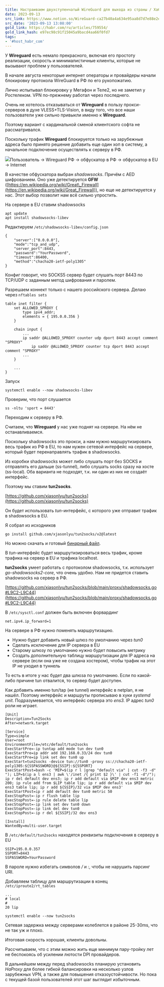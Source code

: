 ```yaml
---
title: Настраиваем двухступенчатый WireGuard для выхода из страны / Хабр
date: 2023-09-13
src_link: https://www.notion.so/WireGuard-ca27b40a4a634e95aa8d7d7e88e2e0f6
src_date: '2023-09-13 13:08:00'
gold_link: https://habr.com/ru/articles/759554/
gold_link_hash: e97ec98c91f15045a9bacd4aa66f0fd7
tags:
- '#host_habr_com'
---
```


У **Wireguard** есть немало прекрасного, включая его простоту реализации, скорость и минималистичные клиенты, которые не вызывают проблем у пользователей.

В начале августа некоторые интернет операторы и провайдеры начали блокировку протокола WireGuard в РФ по его рукопожатию.

Лично испытывал блокировку у Мегафон и Теле2, но не заметил у Ростелеком. VPN по-прежнему работал через последнего.

Очень не хотелось отказываться от **Wireguard** в пользу прокси-серверов в духе VLESS+TLS-Vision, в виду того, что все наши пользователи уже сильно привыкли именно к **Wireguard**.

Поэтому вариант с кардинальной сменой клиентского софта не рассматривался.

Поскольку трафик **Wireguard** блокируется только на зарубежные адреса было принято решение добавить еще один хоп в систему, а начальное подключение осуществлять к серверу в РФ.

![](https://habrastorage.org/getpro/habr/upload_files/73a/b44/4ab/73ab444ab737086ae79634bb9796faf4.png)Пользователь → Wireguard РФ → обфускатор в РФ → обфускатор в EU → Internet  


В качестве обфускатора выбран *shadowsocks*. Причём с AED шифрованием. Оно уже детектируется **GFW** ([https://en.wikipedia.org/wiki/Great\_Firewall](https://en.wikipedia.org/wiki/Great_Firewall)), но еще не детектируется у нас. Этот выбор позволит нам всё сильно упростить.

На сервере в EU ставим shadowsocks


```
apt update
apt install shadowsocks-libev
```
Редактируем `/etc/shadowsocks-libev/config.json` 


```
{
    "server":["0.0.0.0"],
    "mode":"tcp_and_udp",
    "server_port":8443,
    "password":"YourPassword",
    "timeout":86400,
    "method":"chacha20-ietf-poly1305"
}
```
Конфиг говорит, что SOCKS5 сервер будет слушать порт 8443 по TCP/UDP с заданным метод шифрования и паролем.

Разрешаем коннект только с нашего российского сервера. Делаю через `nftables sets`


```
table inet filter {
	set ALLOWED_SPROXY {
	    type ipv4_addr;
	    elements = { 195.0.0.356 }
	}
	
	chain input {
		...
		ip saddr @ALLOWED_SPROXY counter udp dport 8443 accept comment "SPROXY"
	        ip saddr @ALLOWED_SPROXY counter tcp dport 8443 accept comment "SPROXY"
		...
	}

	...
}
```
Запуск

`systemctl enable --now shadowsocks-libev`

Проверим, что порт слушается

`ss -nltu 'sport = 8443'`

Переходим к серверу в РФ.

Считаем, что **Wireguard** у нас уже поднят на сервере. На нём не останавливаемся.

Поскольку shadowsocks это прокси, а нам нужно маршрутизировать весь трафик из РФ в EU, то нам нужен сетевой интерфейс на сервере, который будет перенаправлять трафик в shadowsocks.

Из коробки shadowsocks может либо слушать порт без SOCKS и отправлять его дальше (ss-tunnel), либо слушать socks сразу на хосте (ss-local). Оба варианта не подходят, т.к. ни один из них не создаёт интерфейс.

Поэтому мы ставим **tun2socks**.

[https://github.com/xjasonlyu/tun2socks](https://github.com/xjasonlyu/tun2socks)

Он будет использовать *tun*-интерфейс, с которого уже отправит трафик в shadowsocks в EU.

Я собрал из исходников

`go install github.com/xjasonlyu/tun2socks/v2@latest`

Но можно скачать и готовый [бинарный файл](https://github.com/xjasonlyu/tun2socks/releases).

В *tun*-интерфейс будет маршрутизироваться весь трафик, кроме трафика на сервер в EU и трафика localhost.

**tun2socks** умеет работать с протоколом shadowsocks, т.к. использует *go-shadowsocks2-core*, что очень удобно. Нам не придется ставить shadowsocks на сервер в РФ.

 [https://github.com/xjasonlyu/tun2socks/blob/main/proxy/shadowsocks.go#L9C2-L9C44](https://github.com/xjasonlyu/tun2socks/blob/main/proxy/shadowsocks.go#L9C2-L9C44)

В `/etc/sysctl.conf` должен быть включен форвардинг  
  
`net.ipv4.ip_forward=1`  


На сервере в РФ нужно поменять маршрутизацию.

* Нужно будет добавить новый шлюз по умолчанию через *tun0*
* Сделать исключение для IP сервера в EU
* Старому шлюзу по умолчанию нужно будет повысить метрику
* Создать дополнительную таблицу маршрутизации для IP адреса на сервере (если она уже не создана хостером), чтобы трафик на этот IP не уходил в туннель

То есть в итоге у нас будет два шлюза по умолчанию. Если по какой-либо причине tun отвалится, то сервер будет доступен.

Как добавить именно tun/tap (не tunnel) интерфейс в netplan, я не нашёл. Поэтому интерфейс и маршруты прописываю в хуки *systemd unit*. Подразумевается, что интерфейс сервера это *ens3.* IP адрес *tun0* роли не играет.


```
[Unit]
Description=Tun2Socks
After=network.target

[Service]
Type=simple
User=root
EnvironmentFile=/etc/default/tun2socks
ExecStartPre=-ip tuntap add mode tun dev tun0
ExecStartPre=ip addr add 192.168.0.33/24 dev tun0
ExecStartPre=ip link set dev tun0 up
ExecStart=tun2socks -device tun://tun0 -proxy ss://chacha20-ietf-poly1305:${SSPASSWORD}@${SSIP}:${SSPORT}
ExecStartPost=bash -c 'MIP=$(ip r l |grep "default via" | cut -f3 -d" "); LIP=$(ip a l ens3 | awk \'/inet /{ print $2 }\' | cut -f1 -d"/"); ip r del default dev ens3; ip r add default via $MIP dev ens3 metric 200; ip rule add from $LIP table lip; ip r add default via $MIP dev ens3 table lip; ip r add ${SSIP}/32 via $MIP dev ens3'
ExecStartPost=ip r add default dev tun0 metric 50
ExecStopPost=-ip r flush table lip
ExecStopPost=-ip rule delete table lip
ExecStopPost=-ip link set dev tun0 down
ExecStopPost=-ip link del dev tun0
ExecStopPost=-ip r del ${SSIP}/32 dev ens3

[Install]
WantedBy=multi-user.target
```
В `/etc/default/tun2socks` находятся реквизиты подключения в серверу в EU


```
SSIP=195.0.0.357
SSPORT=8443
SSPASSWORD=YourPassword
```
В пароле нужно избегать символов */* и *:*, чтобы не нарушить парсинг URI.

Добавляем таблицу для маршрутизации в конец `/etc/iproute2/rt_tables`  



```
...
# local
#
20 lip
```
`systemctl enable --now tun2socks`

Сетевая задержка между серверами колеблется в районе 25-30ms, что не так уж и плохо.

Итоговая скорость хорошая, клиенты довольны.

Рассчитываем, что с этим можно жить еще минимум пару-тройку лет не беспокоясь об усилении лютости DPI провайдеров.

В дальнейшем между перед shadowsocks планирую установить *HaProxy* для более гибкой балансировки на несколько узлов зарубежных VPN, а также для повышения отказоустойчивости. Но пока с текущей базой пользователей этот шаг выглядит избыточным.